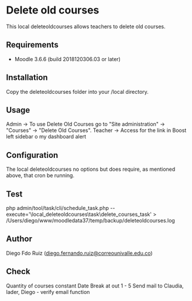Delete old courses
==============

This local deleteoldcourses allows teachers to delete old courses.

Requirements
------------
- Moodle 3.6.6 (build 2018120306.03 or later)

Installation
------------
Copy the deleteoldcourses folder into your /local directory.

Usage
-----
Admin ->   To use Delete Old Courses go to "Site administration" -> "Courses" -> "Delete Old Courses".
Teacher -> Access for the link in Boost left sidebar o my dashboard alert

Configuration
-------------
The local deleteoldcourses no options but does require, as mentioned above, that cron be running.

Test
------------
php admin/tool/task/cli/schedule_task.php --execute='\local_deleteoldcourses\task\delete_courses_task' > /Users/diego/www/moodledata37/temp/backup/deleteoldcourses.log

Author
------
Diego Fdo Ruiz (diego.fernando.ruiz@correounivalle.edu.co)

Check 
-------
Quantity of courses constant
Date
Break at out 1 - 5
Send mail to Claudia, Iader, Diego - verify email function

